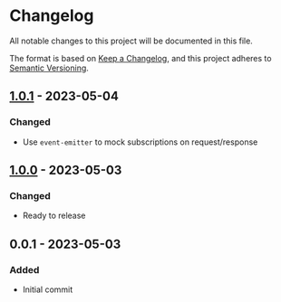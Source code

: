 # Changelog

All notable changes to this project will be documented in this file.

The format is based on [Keep a Changelog](https://keepachangelog.com/en/1.0.0/),
and this project adheres to [Semantic Versioning](https://semver.org/spec/v2.0.0.html).

## [1.0.1](../../tags/v1.0.1) - 2023-05-04
### Changed
- Use `event-emitter` to mock subscriptions on request/response

## [1.0.0](../../tags/v1.0.0) - 2023-05-03
### Changed
- Ready to release

## 0.0.1 - 2023-05-03
### Added
- Initial commit
